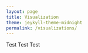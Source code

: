```yaml
---
layout: page
title: Visualization
theme: jeykyll-theme-midnight
permalink: /visualizations/
---
```


Test Test Test
